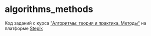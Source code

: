 # algorithms_methods
Код заданий с курса ["Алгоритмы: теория и практика. Методы"](https://stepik.org/course/217/syllabus) на платформе [Stepik](https://stepik.org)
